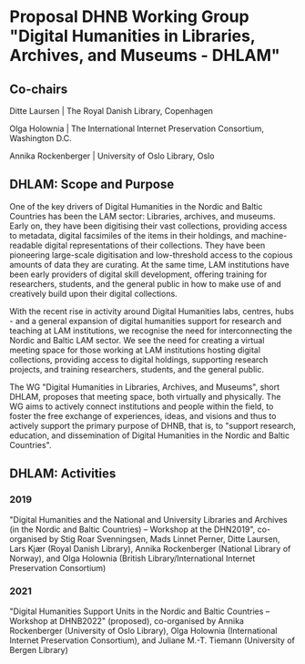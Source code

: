 # Proposal DHNB Working Group "Digital Humanities in Libraries, Archives, and Museums - DHLAM"

## Co-chairs

Ditte Laursen
| The Royal Danish Library, Copenhagen

Olga Holownia
| The International Internet Preservation Consortium, Washington D.C.

Annika Rockenberger
| University of Oslo Library, Oslo

## DHLAM: Scope and Purpose

One of the key drivers of Digital Humanities in the Nordic and Baltic Countries has been the LAM sector: Libraries, archives, and museums. Early on, they have been digitising their vast collections, providing access to metadata, digital facsimiles of the items in their holdings, and machine-readable digital representations of their collections. They have been pioneering large-scale digitisation and low-threshold access to the copious amounts of data they are curating. At the same time, LAM institutions have been early providers of digital skill development, offering training for researchers, students, and the general public in how to make use of and creatively build upon their digital collections.

With the recent rise in activity around Digital Humanities labs, centres, hubs - and a general expansion of digital humanities support for research and teaching at LAM institutions, we recognise the need for interconnecting the Nordic and Baltic LAM sector. We see the need for creating a virtual meeting space for those working at LAM institutions hosting digital collections, providing access to digital holdings, supporting research projects, and training researchers, students, and the general public.

The WG "Digital Humanities in Libraries, Archives, and Museums", short DHLAM, proposes that meeting space, both virtually and physically. The WG aims to actively connect institutions and people within the field, to foster the free exchange of experiences, ideas, and visions and thus to actively support the primary purpose of DHNB, that is, to "support research, education, and dissemination of Digital Humanities in the Nordic and Baltic Countries".

## DHLAM: Activities

### 2019

"Digital Humanities and the National and University Libraries and Archives (in the Nordic and Baltic Countries) – Workshop at the DHN2019", co-organised by Stig Roar Svenningsen, Mads Linnet Perner, Ditte Laursen, Lars Kjær (Royal Danish Library), Annika Rockenberger (National Library of Norway), and Olga Holownia (British Library/International Internet Preservation Consortium)

### 2021

"Digital Humanities Support Units in the Nordic and Baltic Countries – Workshop at DHNB2022" (proposed), co-organised by Annika Rockenberger (University of Oslo Library), Olga Holownia (International Internet Preservation Consortium), and Juliane M.-T. Tiemann (University of Bergen Library)
